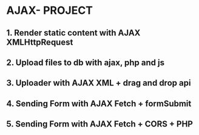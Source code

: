 # AJAX- PROJECT

## 1. Render static content with AJAX XMLHttpRequest

## 2. Upload files to db with ajax, php and js

## 3. Uploader with AJAX XML + drag and drop api

## 4. Sending Form with AJAX Fetch + formSubmit

## 5. Sending Form with AJAX Fetch + CORS + PHP